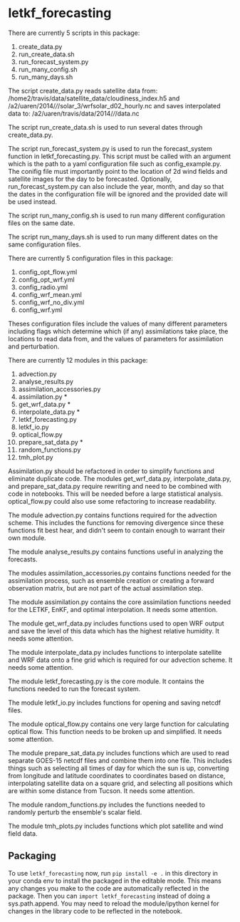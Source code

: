 # letkf_forecasting
There are currently 5 scripts in this package:
1. create_data.py
1. run_create_data.sh
1. run_forecast_system.py
1. run_many_config.sh
1. run_many_days.sh

The script create_data.py reads satellite data from:
/home2/travis/data/satellite_data/cloudiness_index.h5
and
/a2/uaren/2014/*/*/solar_3/wrfsolar_d02_hourly.nc
and saves interpolated data to:
/a2/uaren/travis/data/2014/*/*/data.nc

The script run_create_data.sh is used to run several dates through
create_data.py.

The script run_forecast_system.py is used to run the forecast_system function
in letkf_forecasting.py. This script must be called with an argument which
is the path to a yaml configuration file such as config_example.py. The
conifig file must importantly point to the location of 2d wind fields and
satellite images for the day to be forecasted. Optionally,
run_forecast_system.py can also include the year, month, and day so that the
dates in the configuration file will be ignored and the provided date will be
used instead.

The script run_many_config.sh is used to run many different configuration files
on the same date.

The script run_many_days.sh is used to run many different dates on the same
configuration files.

There are currently 5 configuration files in this package:
1. config_opt_flow.yml
1. config_opt_wrf.yml
1. config_radio.yml
1. config_wrf_mean.yml
1. config_wrf_no_div.yml
1. config_wrf.yml

Theses configuration files include the values of many different parameters
including flags which determine which (if any) assimilations take place,
the locations to read data from, and the values of parameters for assimilation
and perturbation.

There are currently 12 modules in this package:
1. advection.py
1. analyse_results.py
1. assimilation_accessories.py
1. assimilation.py *
1. get_wrf_data.py *
1. interpolate_data.py *
1. letkf_forecasting.py
1. letkf_io.py
1. optical_flow.py
1. prepare_sat_data.py *
1. random_functions.py
1. tmh_plot.py

Assimilation.py should be refactored in order to simplify functions and
eliminate duplicate code. The modules get_wrf_data.py, interpolate_data.py, and
prepare_sat_data.py require rewriting and need to be combined with code in
notebooks. This will be needed before a large statistical analysis.
optical_flow.py could also use some refactoring to increase readability.

The module advection.py contains functions required for the advection scheme.
This includes the functions for removing divergence since these functions fit
best hear, and didn't seem to contain enough to warrant their own module.

The module analyse_results.py contains functions useful in analyzing the
forecasts.

The modules assimilation_accessories.py contains functions needed for the
assimilation process, such as ensemble creation or creating a forward
observation matrix, but are not part of the actual assimilation step.

The module assimilation.py contains the core assimilation functions needed for
the LETKF, EnKF, and optimal interpolation. It needs some attention.

The module get_wrf_data.py includes functions used to open WRF output and save
the level of this data which has the highest relative humidity. It needs some
attention.

The module interpolate_data.py includes functions to interpolate satellite and
WRF data onto a fine grid which is required for our advection scheme. It needs
some attention.

The module letkf_forecasting.py is the core module. It contains the functions
needed to run the forecast system.

The module letkf_io.py includes functions for opening and saving netcdf files.

The module optical_flow.py contains one very large function for calculating
optical flow. This function needs to be broken up and simplified. It needs some
attention.


The module prepare_sat_data.py includes functions which are used to read
separate GOES-15 netcdf files and combine them into one file. This includes
things such as selecting all times of day for which the sun is up, converting
from longitude and latitude coordinates to coordinates based on distance,
interpolating satellite data on a square grid, and selecting all positions which
are within some distance from Tucson. It needs some attention.

The module random_functions.py includes the functions needed to randomly perturb
the ensemble's scalar field.

The module tmh_plots.py includes functions which plot satellite and wind field
data.

## Packaging

To use ``letkf_forecasting`` now, run ``pip install -e .`` in this directory
in your conda env to install the packaged in the editable mode. This means
any changes you make to the code are automatically reflected in the package.
Then you can ``import letkf_forecasting`` instead of doing a sys.path.append.
You may need to reload the module/ipython kernel for changes in the library
code to be reflected in the notebook.

